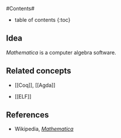 
#Contents#
* table of contents
{:toc}

## Idea

_Mathematica_ is a computer algebra software.

## Related concepts

* [[Coq]], [[Agda]]

* [[ELF]]

## References

* Wikipedia, _[Mathematica](Mathematica)_